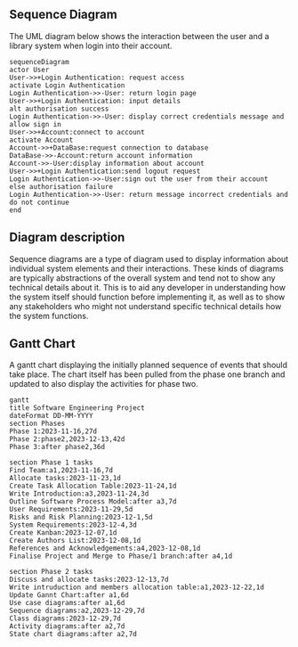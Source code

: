 ## Sequence Diagram

The UML diagram below shows the interaction between the user and a library system when login into their account.

```mermaid
sequenceDiagram
actor User
User->>+Login Authentication: request access
activate Login Authentication
Login Authentication->>-User: return login page
User->>+Login Authentication: input details
alt authorisation success
Login Authentication->>-User: display correct credentials message and allow sign in
User->>+Account:connect to account
activate Account
Account->>+DataBase:request connection to database
DataBase->>-Account:return account information
Account->>-User:display information about account
User->>+Login Authentication:send logout request
Login Authentication->>-User:sign out the user from their account
else authorisation failure
Login Authentication->>-User: return message incorrect credentials and do not continue
end
```

## Diagram description

Sequence diagrams are a type of diagram used to display information about individual system elements and their interactions. These kinds of diagrams are typically abstractions of the overall system and tend not to show any technical details about it. This is to aid any developer in understanding how the system itself should function before implementing it, as well as to show any stakeholders who might not understand specific technical details how the system functions.

## Gantt Chart

A gantt chart displaying the initially planned sequence of events that should take place. The chart itself has been pulled from the phase one branch and updated to also display the activities for phase two.

```mermaid
gantt
title Software Engineering Project
dateFormat DD-MM-YYYY
section Phases
Phase 1:2023-11-16,27d
Phase 2:phase2,2023-12-13,42d
Phase 3:after phase2,36d

section Phase 1 tasks
Find Team:a1,2023-11-16,7d
Allocate tasks:2023-11-23,1d
Create Task Allocation Table:2023-11-24,1d
Write Introduction:a3,2023-11-24,3d
Outline Software Process Model:after a3,7d
User Requirements:2023-11-29,5d
Risks and Risk Planning:2023-12-1,5d
System Requirements:2023-12-4,3d
Create Kanban:2023-12-07,1d
Create Authors List:2023-12-08,1d
References and Acknowledgements:a4,2023-12-08,1d
Finalise Project and Merge to Phase/1 branch:after a4,1d

section Phase 2 tasks
Discuss and allocate tasks:2023-12-13,7d
Write intruduction and members allocation table:a1,2023-12-22,1d
Update Gannt Chart:after a1,6d
Use case diagrams:after a1,6d
Sequence diagrams:a2,2023-12-29,7d
Class diagrams:2023-12-29,7d
Activity diagrams:after a2,7d
State chart diagrams:after a2,7d
```